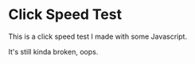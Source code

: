 # Click Speed Test
This is a click speed test I made with some Javascript.

It's still kinda broken, oops.
